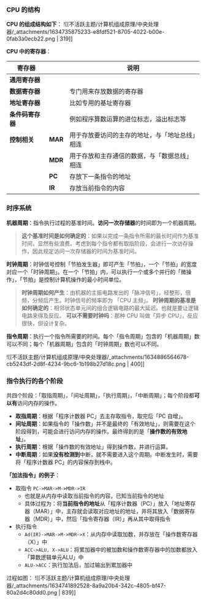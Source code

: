 
### CPU 的结构
**CPU 的组成结构如下**：
![[不活跃主题/计算机组成原理/中央处理器/_attachments/1634735875233-e8fdf521-8705-4022-b00e-0fab3a0ecb22.png | 319]]

**CPU 中的寄存器**：

| **寄存器**       |         | **说明**                                       |
| ---------------- | ------- | ---------------------------------------------- |
| **通用寄存器**   |         |                                                |
| **数据寄存器**   |         | 专门用来存放数据的寄存器                       |
| **地址寄存器**   |         | 比如专用的基址寄存器                           |
| **条件码寄存器** |         | 例如程序算数运算的进位标志，溢出标志等         |
| **控制相关**     | **MAR** | 用于存放要访问的主存的地址，与「地址总线」相连 |
|                  | **MDR** | 用于存放和主存通信的数据，与「数据总线」相连   |
|                  | **PC**  | 存放下一条指令的地址                           |
|                  | **IR**  | 存放当前指令的内容                             |



### 时序系统
**机器周期**：指令执行过程的基准时间。**访问一次存储器**的时间即为一个机器周期。
> **这个基准时间是如何确定的**：如果以完成一条指令所需的最长时间作为基准时间，显然有些浪费。考虑到每个指令都有取指阶段，会进行一次访存操作，因此规定访问一次存储器的时间为基准时间。


**时钟周期**：时钟信号控制「节拍发生器」即可产生「节拍」，一个「节拍」的宽度对应一个「时钟周期」。在一个「节拍」内，可以执行一个或多个并行的「微操作」，「节拍」是控制计算机操作的最小时间单位。
> **时钟周期如何产生**：由机器的主振电路发出的「脉冲信号」，经整形，倍频，分频后产生。时钟信号的频率即为 「CPU 主频」。
> **时钟周期的基准是如何确定的**：相邻状态单元间的组合逻辑电路的最大延迟。也就是要让逻辑电路来得及反应。
> **可以不需要时钟吗**：那种 CPU 叫做「异步 CPU」，反应很快，但设计复杂。


**指令周期**：执行一个指令所需要的时间。每个「指令周期」包含的「机器周期」数可以不同；每个「机器周期」包含的「时钟周期」数也可以不同。

![[不活跃主题/计算机组成原理/中央处理器/_attachments/1634886564678-cb5243df-2d8f-4234-9bc6-1b198b27d18c.png | 400]]


### 指令执行的各个阶段
共四个阶段：「取指周期」，「间址周期」，「执行周期」，「中断周期」；每个阶段都**可以有**访问内存的操作。

- **取指周期**：根据「程序计数器 PC」去主存取指令，取完后「PC 自增」。
- **间址周期**：如果指令的「操作数」并不是最终的「有效地址」，则需要在这个阶段得到，可能会进行访问内存的操作。最终得到的是「**操作数的有效地址**」。
- **执行周期**：根据「操作数的有效地址」得到操作数，并进行运算。
- **中断周期**：如果**没有检测到**中断，就不需要进入这个周期。中断发生时，需要将「程序计数器 PC」的内容保存到栈中。

**「加法指令」的例子**：

- 取指令 `PC->MAR->M->MDR->IR`
   - 也就是从内存中读取当前指令的内容，已知当前指令的地址
   - 具体过程为：将**当前指令的地址**从「程序计数器（PC）」放入「地址寄存器（MAR）」中，主存就会读取对应地址的地址，并将其放入「数据寄存器（MDR）」中，然后「指令寄存器（IR）」再从其中取得指令
- 执行指令
   - `Ad(IR)->MAR->M->MDR->X`：从内存中读取加数，并存放在「操作数寄存器（X）」中
   - `ACC->ALU, X->ALU`：将累加器中的被加数和操作数寄存器中的加数都放入「算数逻辑单元ALU」中
   - `ALU->ACC`：执行加法后，加过输出到累加器中

过程如图：
![[不活跃主题/计算机组成原理/中央处理器/_attachments/1634741892528-8a9a20b4-342c-4805-bf47-80a2d4c80dd0.png | 839]]

